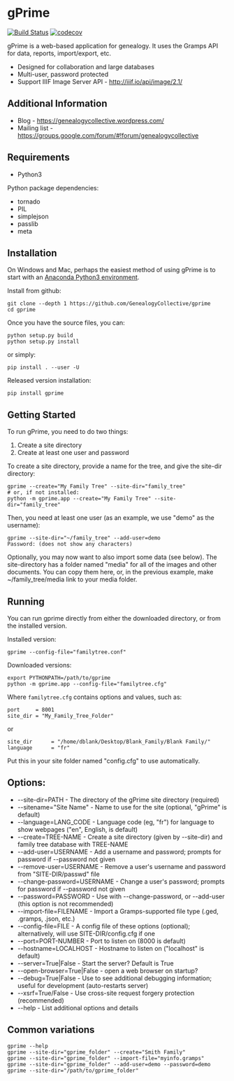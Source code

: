 # gPrime

[![Build Status](https://travis-ci.org/GenealogyCollective/gprime.svg?branch=master)](https://travis-ci.org/GenealogyCollective/gprime) [![codecov](https://codecov.io/gh/GenealogyCollective/gprime/branch/master/graph/badge.svg)](https://codecov.io/gh/GenealogyCollective/gprime)

gPrime is a web-based application for genealogy. It uses the Gramps API for data, reports, import/export, etc.

* Designed for collaboration and large databases
* Multi-user, password protected
* Support IIIF Image Server API - http://iiif.io/api/image/2.1/

Additional Information
----------------------

* Blog - https://genealogycollective.wordpress.com/
* Mailing list - https://groups.google.com/forum/#!forum/genealogycollective

Requirements
------------

* Python3

Python package dependencies:

* tornado
* PIL
* simplejson
* passlib
* meta

Installation
-------------

On Windows and Mac, perhaps the easiest method of using gPrime is to start with an [Anaconda Python3 environment](https://www.continuum.io/downloads).

Install from github:

```
git clone --depth 1 https://github.com/GenealogyCollective/gprime
cd gprime
```
Once you have the source files, you can:

```
python setup.py build
python setup.py install
```

or simply:

```
pip install . --user -U
```

Released version installation:

```
pip install gprime
```

Getting Started
---------------

To run gPrime, you need to do two things:

1. Create a site directory
2. Create at least one user and password

To create a site directory, provide a name for the tree, and give the site-dir directory:

```
gprime --create="My Family Tree" --site-dir="family_tree"
# or, if not installed:
python -m gprime.app --create="My Family Tree" --site-dir="family_tree"
```

Then, you need at least one user (as an example, we use "demo" as the username):

```
gprime --site-dir="~/family_tree" --add-user=demo
Password: (does not show any characters)
```

Optionally, you may now want to also import some data (see below). The site-directory has a folder named "media" for all of the images and other documents. You can copy them here, or, in the previous example, make ~/family_tree/media link to your media folder.

Running
-------

You can run gprime directly from either the downloaded directory, or from the installed version.

Installed version:

```
gprime --config-file="familytree.conf"
```

Downloaded versions:

```
export PYTHONPATH=/path/to/gprime
python -m gprime.app --config-file="familytree.cfg"
```

Where `familytree.cfg` contains options and values, such as:

```
port     = 8001
site_dir = "My_Family_Tree_Folder"
```
or

```
site_dir      = "/home/dblank/Desktop/Blank_Family/Blank Family/"
language      = "fr"
```

Put this in your site folder named "config.cfg" to use automatically.

Options:
------------

* --site-dir=PATH - The directory of the gPrime site directory (required)
* --sitename="Site Name" - Name to use for the site (optional, "gPrime" is default)
* --language=LANG_CODE - Language code (eg, "fr") for language to show webpages ("en", English, is default)
* --create=TREE-NAME - Create a site directory (given by --site-dir) and family tree database with TREE-NAME
* --add-user=USERNAME - Add a username and password; prompts for password if --password not given
* --remove-user=USERNAME - Remove a user's username and password from "SITE-DIR/passwd" file
* --change-password=USERNAME - Change a user's password; prompts for password if --password not given
* --password=PASSWORD - Use with --change-password, or --add-user (this option is not recommended)
* --import-file=FILENAME - Import a Gramps-supported file type (.ged, .gramps, .json, etc.)
* --config-file=FILE - A config file of these options (optional); alternatively, will use SITE-DIR/config.cfg if one
* --port=PORT-NUMBER - Port to listen on (8000 is default)
* --hostname=LOCALHOST - Hostname to listen on ("localhost" is default)
* --server=True|False - Start the server? Default is True
* --open-browser=True|False - open a web browser on startup?
* --debug=True|False - Use to see additional debugging information; useful for development (auto-restarts server)
* --xsrf=True/False - Use cross-site request forgery protection (recommended)
* --help - List additional options and details

Common variations
-----------------

```
gprime --help
gprime --site-dir="gprime_folder" --create="Smith Family"
gprime --site-dir="gprime_folder" --import-file="myinfo.gramps"
gprime --site-dir="gprime_folder" --add-user=demo --password=demo
gprime --site-dir="/path/to/gprime_folder"
```
